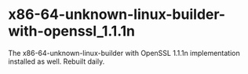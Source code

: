 # x86-64-unknown-linux-builder-with-openssl_1.1.1n

The x86-64-unknown-linux-builder with OpenSSL 1.1.1n implementation installed as well. Rebuilt daily.

